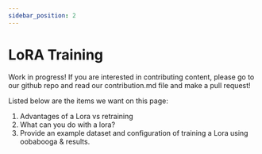 ```yaml
---
sidebar_position: 2
---
```


# LoRA Training

Work in progress! If you are interested in contributing content, please go to our github repo and read our contribution.md file and make a pull request!

Listed below are the items we want on this page:
1. Advantages of a Lora vs retraining
2. What can you do with a lora?
3. Provide an example dataset and configuration of training a Lora using oobabooga & results.
